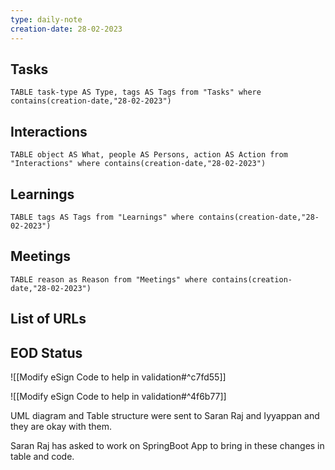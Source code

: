 ```yaml
---
type: daily-note
creation-date: 28-02-2023
---
```


## Tasks
```dataview
TABLE task-type AS Type, tags AS Tags from "Tasks" where contains(creation-date,"28-02-2023")
```

## Interactions
```dataview
TABLE object AS What, people AS Persons, action AS Action from "Interactions" where contains(creation-date,"28-02-2023") 
```

## Learnings 
```dataview
TABLE tags AS Tags from "Learnings" where contains(creation-date,"28-02-2023")
```


## Meetings
```dataview
TABLE reason as Reason from "Meetings" where contains(creation-date,"28-02-2023") 
```


## List of URLs



## EOD Status
![[Modify eSign Code to help in validation#^c7fd55]]

![[Modify eSign Code to help in validation#^4f6b77]]

UML diagram and Table structure were sent to Saran Raj and Iyyappan and they are okay with them.

Saran Raj has asked to work on SpringBoot App to bring in these changes in table and code.


